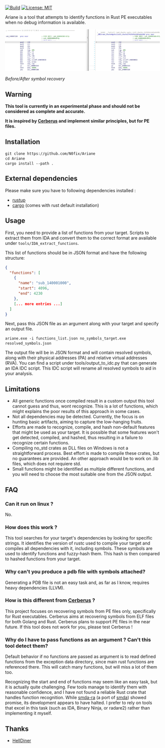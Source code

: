 [![Build](https://github.com/N0fix/Ariane/actions/workflows/build.yml/badge.svg?branch=master)](https://github.com/N0fix/Ariane/actions/workflows/build.yml)
[![License: MIT](https://img.shields.io/badge/License-MIT-yellow.svg)](https://opensource.org/licenses/MIT)


Ariane is a tool that attempts to identify functions in Rust PE executables when no debug information is available.

![](./fn_id.jpg)

*Before/After symbol recovery*

## Warning

**This tool is currently in an experimental phase and should not be considered as complete and accurate.**

**It is inspired by [Cerberus](https://github.com/h311d1n3r/Cerberus/tree/main) and implement similar principles, but for PE files.**


## Installation

```
git clone https://github.com/N0fix/Ariane
cd Ariane
cargo install --path .
```

## External dependencies

Please make sure you have to following dependencies installed : 

- [rustup](https://rustup.rs/)
- [cargo](https://www.rust-lang.org/tools/install) (comes with rust default installation)

## Usage

First, you need to provide a list of functions from your target. Scripts to extract them from IDA and convert them to the correct format are available under `tools/IDA_extract_functions`.

This list of functions should be in JSON format and have the following structure:

```json
{
  "functions": [
    {
      "name": "sub_140001000",
      "start": 4096,
      "end": 4230
    },
    [... more entries ...]
  ]
}
```

Next, pass this JSON file as an argument along with your target and specify an output file.

```
ariane.exe -i functions_list.json no_symbols_target.exe resolved_symbols.json
```

The output file will be in JSON format and will contain resolved symbols, along with their physical addresses (PA) and relative virtual addresses (RVA). You can find a script under tools/output_to_idc.py that can generate an IDA IDC script. This IDC script will rename all resolved symbols to aid in your analysis.

## Limitations

- All generic functions once compiled result in a custom output this tool cannot guess and thus, wont recognize. This is a lot of functions, which might explains the poor results of this approach in some cases.
- Not all dependencies may be detected. Currently, the focus is on hunting basic artifacts, aiming to capture the low-hanging fruits.
- Efforts are made to recognize, compile, and hash non-default features that might be used as your target. It is possible that some features won't get detected, compiled, and hashed, thus resulting in a failure to recognize certain functions.
- Compiling no_std crates as DLL files on Windows is not a straightforward process. Best effort is made to compile these crates, but no guarantees are provided. An other approach would be to work on .lib files, which does not requiere std.
- Small functions might be identified as multiple different functions, and you will need to choose the most suitable one from the JSON output.

## FAQ

### Can it run on linux ?

No.

### How does this work ?

This tool searches for your target's dependencies by looking for specific strings. It identifies the version of rustc used to compile your target and compiles all dependencies with it, including symbols. These symbols are used to identify functions and fuzzy-hash them. This hash is then compared to hashed functions from your target.

### Why can't you produce a pdb file with symbols attached?

Generating a PDB file is not an easy task and, as far as I know, requires heavy dependencies (LLVM).

### How is this different from [Cerberus](https://github.com/h311d1n3r/Cerberus/tree/main) ?

This project focuses on recovering symbols from PE files only, specifically for Rust executables. Cerberus aims at recovering symbols from ELF files for both Golang and Rust. Cerberus plans to support PE files in the near future. If this tool does not work for you, please test Cerberus !

### Why do I have to pass functions as an argument ? Can't this tool detect them?

Default behavior if no functions are passed as argument is to read defined functions from the exception data directory, since main rust functions are referenced there. This will catch many functions, but will miss a lot of them too.

Recognizing the start and end of functions may seem like an easy task, but it is actually quite challenging. Few tools manage to identify them with reasonable confidence, and I have not found a reliable Rust crate that handles function recognition. While [smda-ra](https://github.com/marirs/smda-rs) (a port of [smda](https://github.com/danielplohmann/smda)) showed promise, its development appears to have halted. I prefer to rely on tools that excel in this task (such as IDA, Binary Ninja, or radare2) rather than implementing it myself.


## Thanks

- [HellDiner](https://github.com/h311d1n3r)
